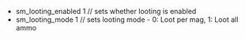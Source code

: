  * sm_looting_enabled  1 // sets whether looting is enabled
 * sm_looting_mode  1 // sets looting mode - 0: Loot per mag, 1: Loot all ammo
